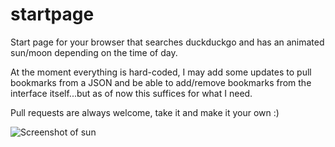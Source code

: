 # startpage
Start page for your browser that searches duckduckgo and has an animated sun/moon depending on the time of day.

At the moment everything is hard-coded, I may add some updates to pull bookmarks from a JSON and be able to add/remove bookmarks from the interface itself...but as of now this suffices for what I need.

Pull requests are always welcome, take it and make it your own :)

![Screenshot of sun](https://github.com/uxai/startpage/blob/main/i/cover.png)